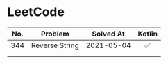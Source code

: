 # LeetCode

| No. |    Problem     | Solved At  | Kotlin |
| :-: | :------------: | :--------: | :----: |
| 344 | Reverse String | 2021-05-04 |   ✅   |
|     |                |            |        |
|     |                |            |        |
